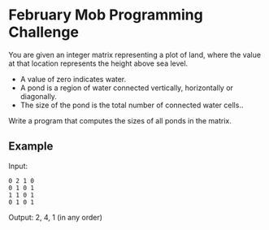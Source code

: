 # February Mob Programming Challenge

You are given an integer matrix representing a plot of land, where the value at 
that location represents the height above sea level.

- A value of zero indicates water.
- A pond is a region of water connected vertically, horizontally or diagonally.
- The size of the pond is the total number of connected water cells..

Write a program that computes the sizes of all ponds in the matrix.

## Example

Input:
```
0 2 1 0
0 1 0 1
1 1 0 1
0 1 0 1
```

Output:
2, 4, 1 (in any order)